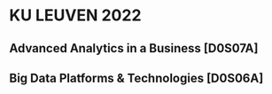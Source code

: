 # KU LEUVEN 2022 
## Advanced Analytics in a Business [D0S07A] 
## Big Data Platforms & Technologies [D0S06A]

